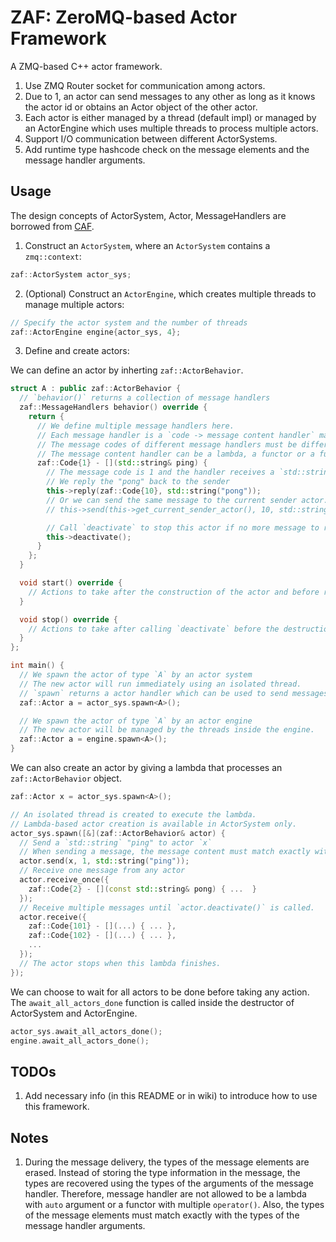 # ZAF: ZeroMQ-based Actor Framework

A ZMQ-based C++ actor framework.

1. Use ZMQ Router socket for communication among actors.
2. Due to 1, an actor can send messages to any other as long as it knows the actor id or obtains an Actor object of the other actor.
3. Each actor is either managed by a thread (default impl) or managed by an ActorEngine which uses multiple threads to process multiple actors.
4. Support I/O communication between different ActorSystems.
5. Add runtime type hashcode check on the message elements and the message handler arguments.

## Usage

The design concepts of ActorSystem, Actor, MessageHandlers are borrowed from [CAF](https://github.com/actor-framework/actor-framework).

1. Construct an `ActorSystem`, where an `ActorSystem` contains a `zmq::context`:
```c++
zaf::ActorSystem actor_sys;
```

2. (Optional) Construct an `ActorEngine`, which creates multiple threads to manage multiple actors:
```c++
// Specify the actor system and the number of threads
zaf::ActorEngine engine{actor_sys, 4};
```

3. Define and create actors:

We can define an actor by inherting `zaf::ActorBehavior`.

```c++
struct A : public zaf::ActorBehavior {
  // `behavior()` returns a collection of message handlers
  zaf::MessageHandlers behavior() override {
    return {
      // We define multiple message handlers here.
      // Each message handler is a `code -> message content handler` mapping by `operator -`.
      // The message codes of different message handlers must be different.
      // The message content handler can be a lambda, a functor or a function
      zaf::Code{1} - [](std::string& ping) {
        // The message code is 1 and the handler receives a `std::string` "ping".
        // We reply the "pong" back to the sender
        this->reply(zaf::Code{10}, std::string("pong"));
        // Or we can send the same message to the current sender actor.
        // this->send(this->get_current_sender_actor(), 10, std::string("pong"));

        // Call `deactivate` to stop this actor if no more message to receive
        this->deactivate();
      }
    };
  }

  void start() override {
    // Actions to take after the construction of the actor and before receiving any message, automatically called by ZAF
  }

  void stop() override {
    // Actions to take after calling `deactivate` before the destruction of the actor, automatically called by ZAF
  }
};

int main() {
  // We spawn the actor of type `A` by an actor system
  // The new actor will run immediately using an isolated thread.
  // `spawn` returns a actor handler which can be used to send messages to the new actor
  zaf::Actor a = actor_sys.spawn<A>();

  // We spawn the actor of type `A` by an actor engine
  // The new actor will be managed by the threads inside the engine.
  zaf::Actor a = engine.spawn<A>();
}
```

We can also create an actor by giving a lambda that processes an `zaf::ActorBehavior` object.
```c++
zaf::Actor x = actor_sys.spawn<A>();

// An isolated thread is created to execute the lambda.
// Lambda-based actor creation is available in ActorSystem only.
actor_sys.spawn([&](zaf::ActorBehavior& actor) {
  // Send a `std::string` "ping" to actor `x`
  // When sending a message, the message content must match exactly with the arguments of the message handler in the receiver
  actor.send(x, 1, std::string("ping"));
  // Receive one message from any actor
  actor.receive_once({
    zaf::Code{2} - [](const std::string& pong) { ...  }
  });
  // Receive multiple messages until `actor.deactivate()` is called.
  actor.receive({
    zaf::Code{101} - [](...) { ... },
    zaf::Code{102} - [](...) { ... },
    ...
  });
  // The actor stops when this lambda finishes.
});
```

We can choose to wait for all actors to be done before taking any action.
The `await_all_actors_done` function is called inside the destructor of ActorSystem and ActorEngine.
```c++
actor_sys.await_all_actors_done();
engine.await_all_actors_done();
```

## TODOs

1. Add necessary info (in this README or in wiki) to introduce how to use this framework.

## Notes

1. During the message delivery, the types of the message elements are erased. Instead of storing the type information in the message, the types are recovered using the types of the arguments of the message handler. Therefore, message handler are not allowed to be a lambda with `auto` argument or a functor with multiple `operator()`. Also, the types of the message elements must match exactly with the types of the message handler arguments.
